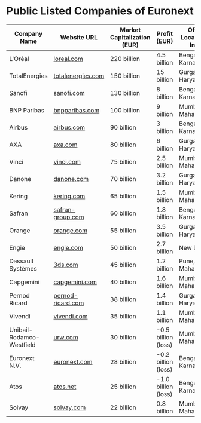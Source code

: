 # Public Listed Companies of Euronext

| Company Name                | Website URL                        | Market Capitalization (EUR) | Profit (EUR)          | Office Location in India     |
|-----------------------------|-------------------------------------|-----------------------------|-----------------------|------------------------------|
| L'Oréal                     | [loreal.com](https://loreal.com)    | 220 billion                 | 4.5 billion           | Bengaluru, Karnataka          |
| TotalEnergies               | [totalenergies.com](https://totalenergies.com) | 150 billion     | 15 billion            | Gurgaon, Haryana              |
| Sanofi                      | [sanofi.com](https://sanofi.com)    | 130 billion                 | 8 billion             | Bengaluru, Karnataka          |
| BNP Paribas                 | [bnpparibas.com](https://bnpparibas.com) | 100 billion       | 9 billion             | Mumbai, Maharashtra           |
| Airbus                      | [airbus.com](https://airbus.com)    | 90 billion                  | 3 billion             | Bengaluru, Karnataka          |
| AXA                         | [axa.com](https://axa.com)          | 80 billion                  | 6 billion             | Gurgaon, Haryana              |
| Vinci                       | [vinci.com](https://vinci.com)      | 75 billion                  | 2.5 billion           | Mumbai, Maharashtra           |
| Danone                      | [danone.com](https://danone.com)    | 70 billion                  | 3.2 billion           | Gurgaon, Haryana              |
| Kering                      | [kering.com](https://kering.com)    | 65 billion                  | 1.5 billion           | Mumbai, Maharashtra           |
| Safran                      | [safran-group.com](https://safran-group.com) | 60 billion      | 1.8 billion           | Bengaluru, Karnataka          |
| Orange                      | [orange.com](https://orange.com)    | 55 billion                  | 3.5 billion           | Gurgaon, Haryana              |
| Engie                       | [engie.com](https://engie.com)      | 50 billion                  | 2.7 billion           | New Delhi                     |
| Dassault Systèmes           | [3ds.com](https://3ds.com)          | 45 billion                  | 1.2 billion           | Pune, Maharashtra             |
| Capgemini                   | [capgemini.com](https://capgemini.com) | 40 billion       | 1.6 billion           | Mumbai, Maharashtra           |
| Pernod Ricard               | [pernod-ricard.com](https://pernod-ricard.com) | 38 billion    | 1.4 billion           | Gurgaon, Haryana              |
| Vivendi                     | [vivendi.com](https://vivendi.com)  | 35 billion                  | 1.1 billion           | Mumbai, Maharashtra           |
| Unibail-Rodamco-Westfield    | [urw.com](https://urw.com)          | 30 billion                  | -0.5 billion (loss)   | Mumbai, Maharashtra           |
| Euronext N.V.               | [euronext.com](https://euronext.com)| 28 billion                  | -0.2 billion (loss)   | Bengaluru, Karnataka          |
| Atos                        | [atos.net](https://atos.net)        | 25 billion                  | -1.0 billion (loss)   | Bengaluru, Karnataka          |
| Solvay                      | [solvay.com](https://solvay.com)    | 22 billion                  | 0.8 billion           | Mumbai, Maharashtra           |
